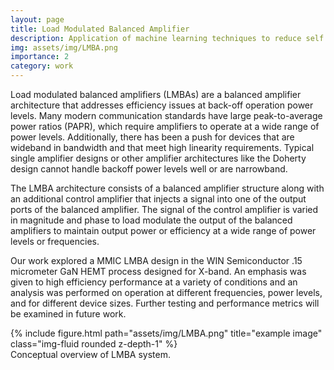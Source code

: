 ```yaml
---
layout: page
title: Load Modulated Balanced Amplifier 
description: Application of machine learning techniques to reduce self interference in full-duplex system
img: assets/img/LMBA.png
importance: 2
category: work
---
```

Load modulated balanced amplifiers (LMBAs) are a balanced amplifier architecture that addresses efficiency issues at back-off operation power levels. Many modern communication standards have large peak-to-average power ratios (PAPR), which require amplifiers to operate at a wide range of power levels. Additionally, there has been a push for devices that are wideband in bandwidth and that meet high linearity requirements. Typical single amplifier designs or other amplifier architectures like the Doherty design cannot handle backoff power levels well or are narrowband.

The LMBA architecture consists of a balanced amplifier structure along with an additional control amplifier that injects a signal into one of the output ports of the balanced amplifier. The signal of the control amplifier is varied in magnitude and phase to load modulate the output of the balanced amplifiers to maintain output power or efficiency at a wide range of power levels or frequencies. 

Our work explored a MMIC LMBA design in the WIN Semiconductor .15 micrometer GaN HEMT process designed for X-band. An emphasis was given to high efficiency performance at a variety of conditions and an analysis was performed on operation at different frequencies, power levels, and for different device sizes. Further testing and performance metrics will be examined in future work.   


<div class="row">
    <div class="col-sm mt-3 mt-md-0">
        {% include figure.html path="assets/img/LMBA.png" title="example image" class="img-fluid rounded z-depth-1" %}
    </div>
</div>
<div class="caption">
    Conceptual overview of LMBA system.
</div>
